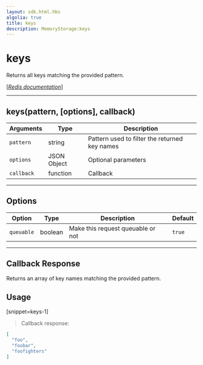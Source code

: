 ```yaml
---
layout: sdk.html.hbs
algolia: true
title: keys
description: MemoryStorage:keys
---
```

  

# keys
Returns all keys matching the provided pattern.

[[_Redis documentation_]](https://redis.io/commands/keys)

---

## keys(pattern, [options], callback)

| Arguments | Type | Description |
|---------------|---------|----------------------------------------|
| `pattern` | string | Pattern used to filter the returned key names |
| `options` | JSON Object | Optional parameters |
| `callback` | function | Callback |

---

## Options

| Option | Type | Description | Default |
|---------------|---------|----------------------------------------|---------|
| `queuable` | boolean | Make this request queuable or not  | `true` |

---

## Callback Response

Returns an array of key names matching the provided pattern.

## Usage

[snippet=keys-1]
> Callback response:

```json
[
  "foo",
  "foobar",
  "foofighters"
]
```